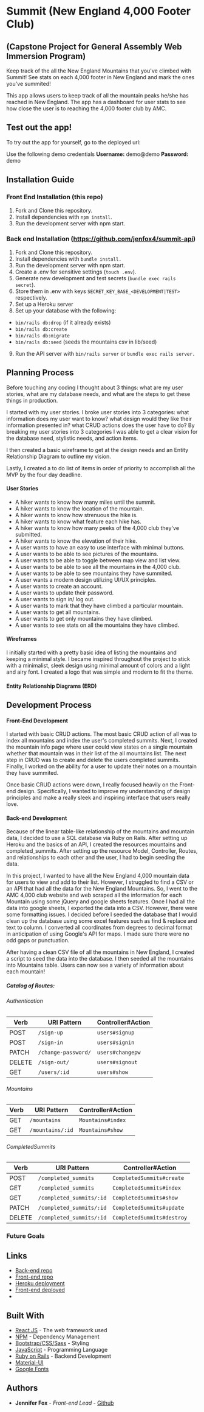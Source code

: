 # Summit (New England 4,000 Footer Club)
## (Capstone Project for General Assembly Web Immersion Program)
Keep track of the all the New England Mountains that you've climbed with Summit! See stats on each 4,000 footer in New England and mark the ones you've summited!

This app allows users to keep track of all the mountain peaks he/she has reached in New England. The app has a dashboard for user stats to see how close the user is to reaching the 4,000 footer club by AMC.

## Test out the app!

To try out the app for yourself, go to the deployed url:

Use the following demo credentials
**Username:** demo@demo
**Password:** demo

## Installation Guide

### Front End Installation (this repo)
1. Fork and Clone this repository.
2. Install dependencies with `npm install`.
3. Run the development server with npm start.

### Back end Installation (https://github.com/jenfox4/summit-api)
1. Fork and Clone this repository.
2. Install dependencies with `bundle install.`
3. Run the development server with npm start.
4. Create a .env for sensitive settings (`touch .env`).
5. Generate new development and test secrets (`bundle exec rails secret`).
6. Store them in .env with keys `SECRET_KEY_BASE_<DEVELOPMENT|TEST>` respectively.
7. Set up a Heroku server
8. Set up your database with the following:
  - `bin/rails db:drop` (if it already exists)
  - `bin/rails db:create`
  - `bin/rails db:migrate`
  - `bin/rails db:seed` (seeds the mountains csv in lib/seed)
9. Run the API server with `bin/rails server` or `bundle exec rails server.`

## Planning Process

Before touching any coding I thought about 3 things: what are my user stories, what are my database needs, and what are the steps to get these things in production.

I started with my user stories. I broke user stories into 3 categories: what information does my user want to know? what design would they like their information presented in? what CRUD actions does the user have to do? By breaking my user stories into 3 categories I was able to get a clear vision for the database need, stylistic needs, and action items.

I then created a basic wireframe to get at the design needs and an Entity Relationship Diagram to outline my vision.

Lastly, I created a to do list of items in order of priority to accomplish all the MVP by the four day deadline.

#### User Stories
* A hiker wants to know how many miles until the summit.
* A hiker wants to know the location of the mountain.
* A hiker wants to know how strenuous the hike is.
* A hiker wants to know what feature each hike has.
* A hiker wants to know how many peeks of the 4,000 club they've submitted.
* A hiker wants to know the elevation of their hike.
* A user wants to have an easy to use interface with minimal buttons.
* A user wants to be able to see pictures of the mountains.
* A user wants to be able to toggle between map view and list view.
* A user wants to be able to see all the mountains in the 4,000 club.
* A user wants to be able to see mountains they have summited.
* A user wants a modern design utilizing UI/UX principles.
* A user wants to create an account.
* A user wants to update their password.
* A user wants to sign in/ log out.
* A user wants to mark that they have climbed a particular mountain.
* A user wants to get all mountains.
* A user wants to get only mountains they have climbed.
* A user wants to see stats on all the mountains they have climbed.

#### Wireframes
I initially started with a pretty basic idea of listing the mountains and keeping a minimal style. I became inspired throughout the project to stick with a minimalist, sleek design using minimal amount of colors and a light and airy font. I created a logo that was simple and modern to fit the theme.

#### Entity Relationship Diagrams (ERD)

## Development Process

#### Front-End Development
I started with basic CRUD actions. The most basic CRUD action of all was to index all mountains and index the user's completed summits. Next, I created the mountain info page where user could view states on a single mountain whether that mountain was in their list of the all mountains list. The next step in CRUD was to create and delete the users completed summits. Finally, I worked on the ability for a user to update their notes on a mountain they have summited.

Once basic CRUD actions were down, I really focused heavily on the Front-end design. Specifically, I wanted to improve my understanding of design principles and make a really sleek and inspiring interface that users really love.

#### Back-end Development
Because of the linear table-like relationship of the mountains and mountain data, I decided to use a SQL database via Ruby on Rails. After setting up Heroku and the basics of an API, I created the resources mountains and completed_summits. After setting up the resource Model, Controller, Routes, and relationships to each other and the user, I had to begin seeding the data.

In this project, I wanted to have all the New England 4,000 mountain data for users to view and add to their list. However, I struggled to find a CSV or an API that had all the data for the New England Mountains. So, I went to the AMC 4,000 club website and web scraped all the information for each Mountain using some jQuery and google sheets features. Once I had all the data into google sheets, I exported the data into a CSV. However, there were some formatting issues. I decided before I seeded the database that I would clean up the database using some excel features such as find & replace and text to column. I converted all coordinates from degrees to decimal format in anticipation of using Google's API for maps. I made sure there were no odd gaps or punctuation.

After having a clean CSV file of all the mountains in New England, I created a script to seed the data into the database. I then seeded all the mountains into Mountains table. Users can now see a variety of information about each mountain!

##### Catalog of Routes:

###### Authentication

| Verb   | URI Pattern            | Controller#Action |
|--------|------------------------|-------------------|
| POST   | `/sign-up`             | `users#signup`    |
| POST   | `/sign-in`             | `users#signin`    |
| PATCH  | `/change-password/`    | `users#changepw`  |
| DELETE | `/sign-out/`           | `users#signout`   |
| GET    | `/users/:id`           | `users#show`      |


###### Mountains

| Verb   | URI Pattern              | Controller#Action   |
|--------|--------------------------|---------------------|
| GET    | `/mountains`             | `Mountains#index`   |
| GET    | `/mountains/:id`         | `Mountains#show`    |

###### CompletedSummits

| Verb   | URI Pattern             | Controller#Action          |
|--------|-------------------------|----------------------------|
| POST   | `/completed_summits`    | `CompletedSummits#create`  |
| GET    | `/completed_summits`    | `CompletedSummits#index`   |
| GET    | `/completed_summits/:id`| `CompletedSummits#show`    |
| PATCH  | `/completed_summits/:id`| `CompletedSummits#update`  |
| DELETE | `/completed_summits/:id`| `CompletedSummits#destroy` |

### Future Goals

## Links

* [Back-end repo](https://github.com/jenfox4/summit-api)
* [Front-end repo](https://github.com/jenfox4/summit-client)
* [Heroku deployment](https://summit-four-thousand-club.herokuapp.com/)
* [Front-end deployed](https://jenfox4.github.io/summit-client/)
*

## Built With

* [React JS]() - The web framework used
* [NPM](https://www.npmjs.com/) - Dependency Management
* [Bootstrap/CSS/Sass](getbootstrap.com/) - Styling
* [JavaScript](https://www.javascript.com/) - Programming Language
* [Ruby on Rails]() - Backend Development
* [Material-UI]()
* [Google Fonts]()

## Authors
* **Jennifer Fox** - *Front-end Lead* - [Github](https://github.com/jenfox4)
